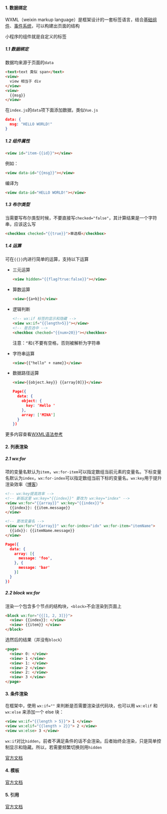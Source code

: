 #### 1. 数据绑定

WXML（weixin markup language）是框架设计的一套标签语言，结合[基础组件](https://developers.weixin.qq.com/miniprogram/dev/framework/view/component.html)、[事件系统](https://developers.weixin.qq.com/miniprogram/dev/framework/view/wxml/event.html)，可以构建出页面的结构

小程序的组件就是自定义的标签

##### 1.1 数据绑定

数据均来源于页面的`data`

```html
<text>text 类似 span</text>
<view>
  view 相当于 div
</view>
<view>
  {{msg}}
</view>
```

在`index.js`的`data`项下面添加数据，类似`Vue.js`

```json
data: {
  msg: "HELLO WORLD!"
}
```

##### 1.2 组件属性

```html
<view id="item-{{id}}"></view>
```

例如：

```html
<view data-id="{{msg}}"></view>
```

编译为

```html
<view data-id="HELLO WORLD!"></view>
```

##### 1.3 布尔类型

当需要写布尔类型时候，不要直接写`checked="false"`，其计算结果是一个字符串，应该这么写

```html
<checkbox checked="{{true}}">单选框</checkbox>
```

##### 1.4 运算

可在`{{}}`内进行简单的运算，支持以下运算

- 三元运算

  ```html
  <view hidden="{{flag?true:false}}"></view>
  ```

- 算数运算

  ```html
  <view>{{a+b}}</view>
  ```

- 逻辑判断

  ```html
  <!-- wx:if 标签的显示和隐藏 -->
  <view wx:if="{{length>5}}"></view>
  <!-- 是否选中 -->
  <checkbox checked="{{num>20}}"></checkbox>
  ```

  注意：`“`和`{`不要有空格，否则被解析为字符串

- 字符串运算

  ```html
  <view>{{"hello" + name}}</view>
  ```

- 数据路径运算

  ```html
  <view>{{object.key}} {{array[0]}}</view>
  ```

  ```json
  Page({
    data: {
      object: {
        key: 'Hello '
      },
      array: ['MINA']
    }
  })
  ```

更多内容查看[WXML语法参考](https://developers.weixin.qq.com/miniprogram/dev/reference/wxml/data.html)

#### 2. 列表渲染

##### 2.1 wx:for

项的变量名默认为`item`，`wx:for-item`可以指定数组当前元素的变量名。下标变量名默认为`index`，`wx:for-index`可以指定数组当前下标的变量名。`wx:key`用于提升渲染效率（[博客](http://www.wxappclub.com/topic/536)）

```html
<!-- wx:key提高效率 -->
<!-- 新版这里 wx:key="{{index}}" 要改为 wx:key="index" -->
<view wx:for="{{array}}" wx:key="{{index}}">
  {{index}}: {{item.message}}
</view>

<!-- 更改变量名 -->
<view wx:for="{{array}}" wx:for-index="idx" wx:for-item="itemName">
  {{idx}}: {{itemName.message}}
</view>

```

```json
Page({
  data: {
    array: [{
      message: 'foo',
    }, {
      message: 'bar'
    }]
  }
})
```

##### 2.2 block wx:for

渲染一个包含多个节点的结构块，`<block>`不会渲染到页面上

```html
<block wx:for="{{[1, 2, 3]}}">
  <view> {{index}}: </view>
  <view> {{item}} </view>
</block>
```

选然后的结果（并没有`block`）

```html
<page>
  <view> 0: </view>
  <view> 1 </view>
  <view> 1: </view>
  <view> 2 </view>
  <view> 2: </view>
  <view> 3 </view>
</page>
```



#### 3. 条件渲染

在框架中，使用 `wx:if=""` 来判断是否需要渲染该代码块，也可以用 `wx:elif` 和 `wx:else` 来添加一个 else 块：

```html
<view wx:if="{{length > 5}}"> 1 </view>
<view wx:elif="{{length > 2}}"> 2 </view>
<view wx:else> 3 </view>
```

`wx:if`对比`hidden`，前者不满足条件的话不会渲染。后者始终会渲染，只是简单控制显示和隐藏。所以，若需要频繁切换则用`hidden`

[官方文档](https://developers.weixin.qq.com/miniprogram/dev/reference/wxml/conditional.html)

#### 4. 模板

[官方文档](https://developers.weixin.qq.com/miniprogram/dev/reference/wxml/template.html)

#### 5. 引用

[官方文档](https://developers.weixin.qq.com/miniprogram/dev/reference/wxml/import.html)